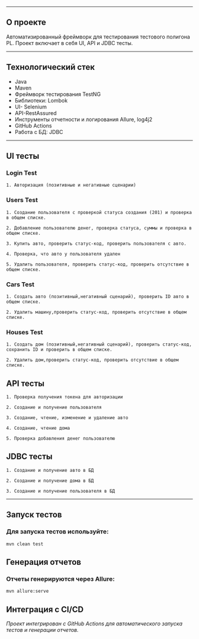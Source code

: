 ___
## О проекте
Автоматизированный фреймворк для тестирования тестового полигона PL. Проект включает в себя UI, API и JDBC тесты.
___
## Технологический стек
* Java
* Maven
* Фреймворк тестирования TestNG
* Библиотеки: Lombok
* UI- Selenium
* API-RestAssured
* Инструменты отчетности и логирования Allure, log4j2
* GitHub Actions
* Работа с БД: JDBC
___
## UI тесты
### Login Test
```
1. Авторизация (позитивные и негативные сценарии)

```
### Users Test
```
1. Создание пользователя с проверкой статуса создания (201) и проверка в общем списке.

2. Добавление пользователю денег, проверка статуса, суммы и проверка в общем списке.

3. Купить авто, проверить статус-код, проверить пользователя с авто.

4. Проверка, что авто у пользователя удален

5. Удалить пользователя, проверить статус-код, проверить отсутствие в общем списке.

```
### Cars Test
```
1. Создать авто (позитивный,негативный сценарий), проверить ID авто в общем списке.

2. Удалить машину,проверить статус-код, проверить отсутствие в общем списке.

```
### Houses Test
```
1. Создать дом (позитивный,негативный сценарий), проверить статус-код, сохранить ID и проверить в общем списке.

2. Удалить дом,проверить статус-код, проверить отсутствие в общем списке.

```
## API тесты
```
1. Проверка получения токена для авторизации

2. Создание и получение пользователя

3. Создание, чтение, изменение и удаление авто

4. Создание, чтение дома

5. Проверка добавления денег пользователю

```
## JDBC тесты
```
1. Создание и получение авто в БД

2. Создание и получение дома в БД

3. Создание и получение пользователя в БД

```
___
## Запуск тестов
### Для запуска тестов используйте:
``` mvn clean test ```

## Генерация отчетов
### Отчеты генерируются через Allure:
``` mvn allure:serve ```

## Интеграция с CI/CD
*Проект интегрирован с GitHub Actions для автоматического запуска тестов и генерации отчетов.*